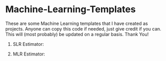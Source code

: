 # Machine-Learning-Templates
These are some Machine Learning templates that I have created as projects. Anyone can copy this code if needed, just give credit if you can. This will (most probably) be updated on a regular basis. Thank You!

1) SLR Estimator:


2) MLR Estimator:

